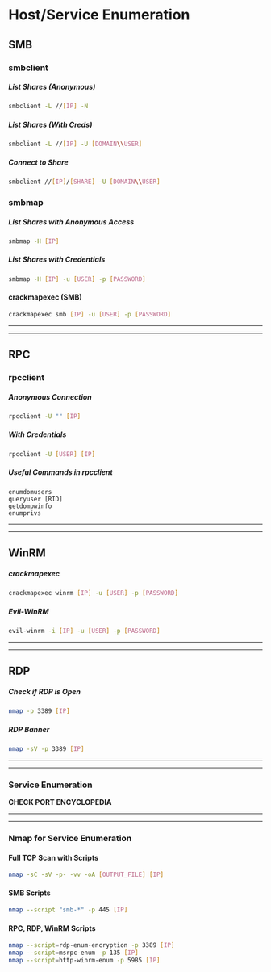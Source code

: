 # Host/Service Enumeration

## SMB
### smbclient
##### List Shares (Anonymous)
```sh
smbclient -L //[IP] -N
```

##### List Shares (With Creds)
```sh
smbclient -L //[IP] -U [DOMAIN\\USER]
```

##### Connect to Share
```sh
smbclient //[IP]/[SHARE] -U [DOMAIN\\USER]
```

### smbmap
##### List Shares with Anonymous Access
```sh
smbmap -H [IP]
```

##### List Shares with Credentials
```sh
smbmap -H [IP] -u [USER] -p [PASSWORD]
```

#### crackmapexec (SMB)
```sh
crackmapexec smb [IP] -u [USER] -p [PASSWORD]
```


---
---


## RPC 
### rpcclient
##### Anonymous Connection
```sh
rpcclient -U "" [IP]
```

##### With Credentials
```sh
rpcclient -U [USER] [IP]
```

##### Useful Commands in rpcclient
```text
enumdomusers
queryuser [RID]
getdompwinfo
enumprivs
```


---
---


## WinRM

##### crackmapexec
```sh
crackmapexec winrm [IP] -u [USER] -p [PASSWORD]
```

##### Evil-WinRM
```sh
evil-winrm -i [IP] -u [USER] -p [PASSWORD]
```


---
---


## RDP

##### Check if RDP is Open
```sh
nmap -p 3389 [IP]
```

##### RDP Banner
```sh
nmap -sV -p 3389 [IP]
```


---
---


### Service Enumeration

**CHECK PORT ENCYCLOPEDIA**


---
---


### Nmap for Service Enumeration

#### Full TCP Scan with Scripts
```sh
nmap -sC -sV -p- -vv -oA [OUTPUT_FILE] [IP]
```

#### SMB Scripts
```sh
nmap --script "smb-*" -p 445 [IP]
```

#### RPC, RDP, WinRM Scripts
```sh
nmap --script=rdp-enum-encryption -p 3389 [IP]
nmap --script=msrpc-enum -p 135 [IP]
nmap --script=http-winrm-enum -p 5985 [IP]
```
